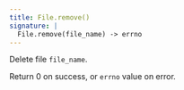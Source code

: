 ```yaml
---
title: File.remove()
signature: |
  File.remove(file_name) -> errno
---
```


Delete file `file_name`.

Return 0 on success, or `errno` value on error.
